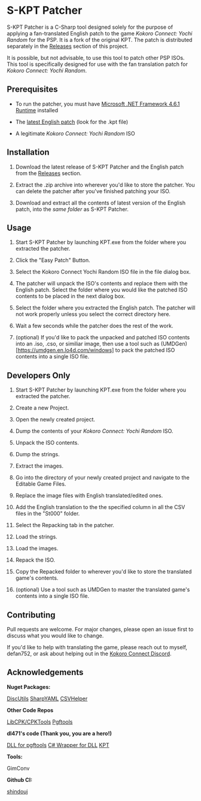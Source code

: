# S-KPT Patcher

S-KPT Patcher is a C-Sharp tool designed solely for the purpose of applying a fan-translated English patch to the game *Kokoro Connect: Yochi Random* for the PSP. It is a fork of the original KPT. The patch is distributed separately in the [Releases](https://github.com/SpudManTwo/KPT/releases) section of this project.

It is possible, but not advisable, to use this tool to patch other PSP ISOs. This tool is specifically designed for use with the fan translation patch for *Kokoro Connect: Yochi Random*.


## Prerequisites

* To run the patcher, you must have [Microsoft .NET Framework 4.6.1 Runtime](https://dotnet.microsoft.com/download/dotnet-framework/net461) installed

* The [latest English patch](https://github.com/SpudManTwo/KPT/releases) (look for the .kpt file)

* A legitimate *Kokoro Connect: Yochi Random* ISO


## Installation

1. Download the latest release of S-KPT Patcher and the English patch from the [Releases](https://github.com/SpudManTwo/KPT/releases) section.

2. Extract the .zip archive into wherever you'd like to store the patcher. You can delete the patcher after you've finished patching your ISO.

3. Download and extract all the contents of latest version of the English patch, into the *same folder* as S-KPT Patcher.


## Usage

1. Start S-KPT Patcher by launching KPT.exe from the folder where you extracted the patcher.

2. Click the "Easy Patch" Button.

3. Select the Kokoro Connect Yochi Random ISO file in the file dialog box.

4. The patcher will unpack the ISO's contents and replace them with the English patch. Select the folder where you would like the patched ISO contents to be placed in the next dialog box.

5. Select the folder where you extracted the English patch. The patcher will not work properly unless you select the correct directory here.

6. Wait a few seconds while the patcher does the rest of the work.

7. (optional) If you'd like to pack the unpacked and patched ISO contents into an .iso, .cso, or similiar image, then use a tool such as (UMDGen)[https://umdgen.en.lo4d.com/windows] to pack the patched ISO contents into a single ISO file.


## Developers Only

1. Start S-KPT Patcher by launching KPT.exe from the folder where you extracted the patcher.

5. Create a new Project.

6. Open the newly created project.

7. Dump the contents of your *Kokoro Connect: Yochi Random* ISO.

8. Unpack the ISO contents.

9. Dump the strings.

10. Extract the images.

11. Go into the directory of your newly created project and navigate to the Editable Game Files.

12. Replace the image files with English translated/edited ones.

13. Add the English translation to the the specified column in all the CSV files in the "St000" folder.

14. Select the Repacking tab in the patcher.

15. Load the strings.

16. Load the images.

17. Repack the ISO.

18. Copy the Repacked folder to wherever you'd like to store the translated game's contents.

19. (optional) Use a tool such as UMDGen to master the translated game's contents into a single ISO file.


## Contributing

Pull requests are welcome. For major changes, please open an issue first to discuss what you would like to change.

If you'd like to help with translating the game, please reach out to myself, defan752, or ask about helping out in the [Kokoro Connect Discord](https://discord.gg/PDDUkar).


## Acknowledgements

**Nuget Packages:**

[DiscUtils](https://github.com/DiscUtils/DiscUtils)
[SharpYAML](https://github.com/xoofx/SharpYaml)
[CSVHelper](https://joshclose.github.io/CsvHelper/)


**Other Code Repos**

[LibCPK/CPKTools](https://github.com/wmltogether/CriPakTools)
[Pgftools](https://github.com/tpunix/pgftool)


**dl471's code (Thank you, you are a hero!)**

[DLL for pgftools](https://github.com/dl471/pgftool)
[C# Wrapper for DLL](https://github.com/dl471/libpgf-csharp)
[KPT](https://github.com/dl471/KPT)


**Tools:**

GimConv


**Github CI:**

[shindouj](https://github.com/shindouj/KPT)
